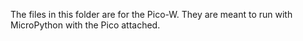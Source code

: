 The files in this folder are for the Pico-W.
They are meant to run with MicroPython with the Pico attached. 
